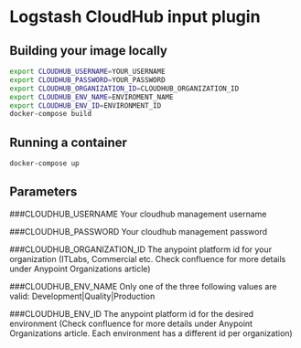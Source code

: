 # Logstash CloudHub input plugin

## Building your image locally
```sh
export CLOUDHUB_USERNAME=YOUR_USERNAME
export CLOUDHUB_PASSWORD=YOUR_PASSWORD
export CLOUDHUB_ORGANIZATION_ID=CLOUDHUB_ORGANIZATION_ID
export CLOUDHUB_ENV_NAME=ENVIROMENT_NAME
export CLOUDHUB_ENV_ID=ENVIRONMENT_ID
docker-compose build
```

## Running a container
```sh
docker-compose up
```

## Parameters

###CLOUDHUB_USERNAME
Your cloudhub management username

###CLOUDHUB_PASSWORD
Your cloudhub management password

###CLOUDHUB_ORGANIZATION_ID
The anypoint platform id for your organization (ITLabs, Commercial etc. Check confluence for more details under Anypoint Organizations article)

###CLOUDHUB_ENV_NAME
Only one of the three following values are valid: Development|Quality|Production

###CLOUDHUB_ENV_ID
The anypoint platform id for the desired environment (Check confluence for more details under Anypoint Organizations article. Each environment has a different id per organization)
